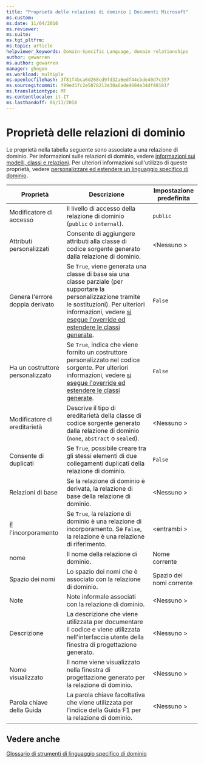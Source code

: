 ```yaml
---
title: "Proprietà delle relazioni di dominio | Documenti Microsoft"
ms.custom: 
ms.date: 11/04/2016
ms.reviewer: 
ms.suite: 
ms.tgt_pltfrm: 
ms.topic: article
helpviewer_keywords: Domain-Specific Language, domain relationships
author: gewarren
ms.author: gewarren
manager: ghogen
ms.workload: multiple
ms.openlocfilehash: 3f81f4bca6d268cd9fd32a6edf44cbde40d7c357
ms.sourcegitcommit: f89ed5fc2e5078213e30a6ade4604e34df48181f
ms.translationtype: MT
ms.contentlocale: it-IT
ms.lasthandoff: 01/13/2018
---
```

# <a name="properties-of-domain-relationships"></a>Proprietà delle relazioni di dominio
Le proprietà nella tabella seguente sono associate a una relazione di dominio. Per informazioni sulle relazioni di dominio, vedere [informazioni sui modelli, classi e relazioni](../modeling/understanding-models-classes-and-relationships.md). Per ulteriori informazioni sull'utilizzo di queste proprietà, vedere [personalizzare ed estendere un linguaggio specifico di dominio](../modeling/customizing-and-extending-a-domain-specific-language.md).  
  
|Proprietà|Descrizione|Impostazione predefinita|  
|--------------|-----------------|-------------|  
|Modificatore di accesso|Il livello di accesso della relazione di dominio (`public` o `internal`).|`public`|  
|Attributi personalizzati|Consente di aggiungere attributi alla classe di codice sorgente generato dalla relazione di dominio.|\<Nessuno >|  
|Genera l'errore doppia derivato|Se `True`, viene generata una classe di base sia una classe parziale (per supportare la personalizzazione tramite le sostituzioni). Per ulteriori informazioni, vedere [si esegue l'override ed estendere le classi generate](../modeling/overriding-and-extending-the-generated-classes.md).|`False`|  
|Ha un costruttore personalizzato|Se `True`, indica che viene fornito un costruttore personalizzato nel codice sorgente. Per ulteriori informazioni, vedere [si esegue l'override ed estendere le classi generate](../modeling/overriding-and-extending-the-generated-classes.md).|`False`|  
|Modificatore di ereditarietà|Descrive il tipo di ereditarietà della classe di codice sorgente generato dalla relazione di dominio (`none`, `abstract` o `sealed`).|\<Nessuno >|  
|Consente di duplicati|Se `True`, possibile creare tra gli stessi elementi di due collegamenti duplicati della relazione di dominio.|`False`|  
|Relazioni di base|Se la relazione di dominio è derivata, la relazione di base della relazione di dominio.|\<Nessuno >|  
|È l'incorporamento|Se `True`, la relazione di dominio è una relazione di incorporamento. Se `False`, la relazione è una relazione di riferimento.|\<entrambi >|  
|nome|Il nome della relazione di dominio.|Nome corrente|  
|Spazio dei nomi|Lo spazio dei nomi che è associato con la relazione di dominio.|Spazio dei nomi corrente|  
|Note|Note informale associati con la relazione di dominio.|\<Nessuno >|  
|Descrizione|La descrizione che viene utilizzata per documentare il codice e viene utilizzata nell'interfaccia utente della finestra di progettazione generato.|\<Nessuno >|  
|Nome visualizzato|Il nome viene visualizzato nella finestra di progettazione generato per la relazione di dominio.|\<Nessuno >|  
|Parola chiave della Guida|La parola chiave facoltativa che viene utilizzata per l'indice della Guida F1 per la relazione di dominio.|\<Nessuno >|  
  
## <a name="see-also"></a>Vedere anche  
 [Glossario di strumenti di linguaggio specifico di dominio](http://msdn.microsoft.com/en-us/ca5e84cb-a315-465c-be24-76aa3df276aa)